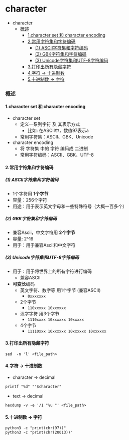 # character


<!-- @import "[TOC]" {cmd="toc" depthFrom=1 depthTo=6 orderedList=false} -->

<!-- code_chunk_output -->

- [character](#character)
    - [概述](#概述)
      - [1.character set 和 character encoding](#1character-set-和-character-encoding)
      - [2.常用字符集和字符编码](#2常用字符集和字符编码)
        - [(1) ASCII字符集和字符编码](#1-ascii字符集和字符编码)
        - [(2) GBK字符集和字符编码](#2-gbk字符集和字符编码)
        - [(3) Unicode字符集和UTF-8字符编码](#3-unicode字符集和utf-8字符编码)
      - [3.打印出所有隐藏字符](#3打印出所有隐藏字符)
      - [4.字符 -> 十进制数](#4字符---十进制数)
      - [5.十进制数 -> 字符](#5十进制数---字符)

<!-- /code_chunk_output -->

### 概述

#### 1.character set 和 character encoding
* character set
    * 定义一系列字符 及 其表示方式
        * 比如: 在ASCII中，数值97表示a
    * 常用字符集：ASCII、GBK、Unicode
* character encoding
    * 将 字符集 中的 字符 编码成 二进制
    * 常用字符编码：ASCII、GBK、UTF-8

#### 2.常用字符集和字符编码

##### (1) ASCII字符集和字符编码

* 1个字符用 **1个字节**
* 容量：256个字符
* 用途：用于表示英文字母和一些特殊符号（大概一百多个）

##### (2) GBK字符集和字符编码

* 兼容Ascii，中文字符用 **2个字节** 
* 容量: 2^16
* 用于：用于兼容Ascii和中文字符

##### (3) Unicode字符集和UTF-8字符编码

* 用于：用于将世界上的所有字符进行编码
    * 兼容ASCII
* **可变长**编码
    * 英文字符、数字等 用1个字节 (兼容ASCII)
        * `0xxxxxxx`
    * 2个字节
        * `110xxxxx 10xxxxxx`
    * 汉字字符 用3个字节
        * `1110xxxx 10xxxxxx 10xxxxx`
    * 4个字节
        * `11110xxx 10xxxxxx 10xxxxxx 10xxxxxx`

#### 3.打印出所有隐藏字符
```shell
sed  -n 'l' <file_path>
```

#### 4.字符 -> 十进制数

* character -> decimal

```shell
printf "%d" "'$character"
```

* text -> decimal
```shell
hexdump -v -e '/1 "%u "' <file_path>
```

#### 5.十进制数 -> 字符
```shell
python3 -c "print(chr(97))"
python3 -c "print(chr(20013))"
```